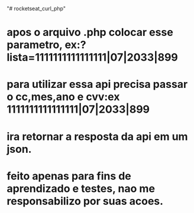 "# rocketseat_curl_php" 

# apos o arquivo .php colocar esse parametro, ex:?lista=1111111111111111|07|2033|899

# para utilizar essa api precisa passar o cc,mes,ano e cvv:ex 1111111111111111|07|2033|899

# ira retornar a resposta da api em um json.

# feito apenas para fins de aprendizado e testes, nao me responsabilizo por suas acoes.
